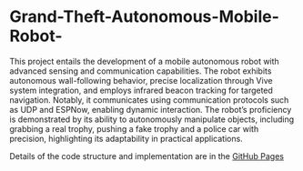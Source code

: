 # Grand-Theft-Autonomous-Mobile-Robot-

This project entails the development of a mobile autonomous robot with advanced sensing and communication capabilities. The robot exhibits autonomous wall-following behavior, precise localization through Vive system integration, and employs infrared beacon tracking for targeted navigation. Notably, it communicates using communication protocols such as UDP and ESPNow, enabling dynamic interaction. The robot’s proficiency is demonstrated by its ability to autonomously manipulate objects, including grabbing a real trophy, pushing a fake trophy and a police car with precision, highlighting its adaptability in practical applications.

Details of the code structure and implementation are in the [GitHub Pages](https://github.com/RenuReddyK/Grand-Theft-Autonomous-Mobile-Robot-/blob/main/MEAM_5100_Final_Report.pdf)
